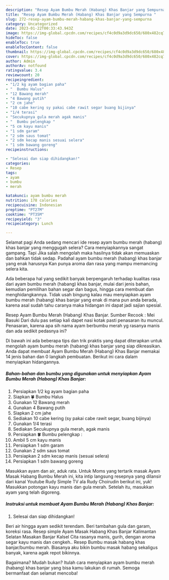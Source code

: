 ```yaml
---
description: "Resep Ayam Bumbu Merah (Habang) Khas Banjar yang Sempurna "
title: "Resep Ayam Bumbu Merah (Habang) Khas Banjar yang Sempurna "
slug: 272-resep-ayam-bumbu-merah-habang-khas-banjar-yang-sempurna
category: Uncategorized
date: 2023-01-22T00:33:43.943Z
image: https://img-global.cpcdn.com/recipes/cf4c0d9a3d9dc650/680x482cq70/ayam-bumbu-merah-habang-khas-banjar-foto-resep-utama.jpg
hideToc: false
enableToc: true
enableTocContent: false
thumbnail: https://img-global.cpcdn.com/recipes/cf4c0d9a3d9dc650/680x482cq70/ayam-bumbu-merah-habang-khas-banjar-foto-resep-utama.jpg
cover: https://img-global.cpcdn.com/recipes/cf4c0d9a3d9dc650/680x482cq70/ayam-bumbu-merah-habang-khas-banjar-foto-resep-utama.jpg
author: Admin
authorAv: notfound
ratingvalue: 3.4
reviewcount: 20
recipeingredient:
- "1/2 kg ayam bagian paha"
- "  Bumbu Halus"
- "12 Bawang merah"
- "4 Bawang putih"
- "2 cm jahe"
- "10 cabe kering sy pakai cabe rawit segar buang bijinya"
- "1/4 terasi"
- "Secukupnya gula merah agak manis"
- "  Bumbu pelengkap "
- "5 cm kayu manis"
- "1 sdm garam"
- "2 sdm saus tomat"
- "2 sdm kecap manis sesuai selera"
- "1 sdm bawang goreng"
recipeinstructions:

- "Selesai dan siap dihidangkan!"
categories:
- Resep
tags:
- ayam
- bumbu
- merah

katakunci: ayam bumbu merah 
nutrition: 178 calories
recipecuisine: Indonesian
preptime: "PT27M"
cooktime: "PT35M"
recipeyield: "3"
recipecategory: Lunch

---
```



Selamat pagi Anda sedang mencari ide resep ayam bumbu merah (habang) khas banjar yang menggugah selera? Cara menyiapkannya sangat gampang. Tapi Jika salah mengolah maka hasilnya tidak akan memuaskan dan bahkan tidak sedap. Padahal ayam bumbu merah (habang) khas banjar yang enak harusnya Kan punya aroma dan rasa yang mampu memancing selera kita.


Ada beberapa hal yang sedikit banyak berpengaruh terhadap kualitas rasa dari ayam bumbu merah (habang) khas banjar, mulai dari jenis bahan, kemudian pemilihan bahan segar dan bagus, hingga cara membuat dan menghidangkannya. Tidak usah bingung kalau mau menyiapkan ayam bumbu merah (habang) khas banjar yang enak di mana pun anda berada, karena asal sudah tahu caranya maka hidangan ini dapat jadi sajian spesial.

Resep Ayam Bumbu Merah (Habang) Khas Banjar. Sumber Recook : Mei Basuki Dari dulu pas setiap kali dapet nasi kotak pasti penasaran itu muncul. Penasaran, karena apa sih nama ayam berbumbu merah yg rasanya manis dan ada sedikit pedasnya ini?


Di bawah ini ada beberapa tips dan trik praktis yang dapat diterapkan untuk mengolah ayam bumbu merah (habang) khas banjar yang siap dikreasikan. Anda dapat membuat Ayam Bumbu Merah (Habang) Khas Banjar memakai 14 jenis bahan dan 0 langkah pembuatan. Berikut ini cara dalam menyiapkan hidangannya.

<!--inarticleads1-->

##### Bahan-bahan dan bumbu yang digunakan untuk menyiapkan Ayam Bumbu Merah (Habang) Khas Banjar:

1. Persiapkan 1/2 kg ayam bagian paha
1. Siapkan  🍀 Bumbu Halus
1. Gunakan 12 Bawang merah
1. Gunakan 4 Bawang putih
1. Siapkan 2 cm jahe
1. Sediakan 10 cabe kering (sy pakai cabe rawit segar, buang bijinya)
1. Gunakan 1/4 terasi
1. Sediakan Secukupnya gula merah, agak manis
1. Persiapkan  🍀 Bumbu pelengkap :
1. Ambil 5 cm kayu manis
1. Persiapkan 1 sdm garam
1. Gunakan 2 sdm saus tomat
1. Persiapkan 2 sdm kecap manis (sesuai selera)
1. Persiapkan 1 sdm bawang goreng


Masukkan ayam dan air, aduk rata. Untuk Moms yang tertarik masak Ayam Masak Habang Bumbu Merah ini, kita intip langsung resepnya yang dilansir dari kanal Youtube Rudy Simple TV ala Rudy Choirudin berikut ini, yuk! Masukkan potongan kayu manis dan gula merah. Setelah itu, masukkan ayam yang telah digoreng. 

<!--inarticleads2-->

##### Instruksi untuk membuat Ayam Bumbu Merah (Habang) Khas Banjar:


1. Selesai dan siap dihidangkan!

Beri air hingga ayam sedikit terendam. Beri tambahan gula dan garam, koreksi rasa. Resep simple Ayam Masak Habang Khas Banjar Kalimantan Selatan Masakan Banjar Kalsel Cita rasanya manis, gurih, dengan aroma segar kayu manis dan cengkeh.. Resep Bumbu masak habang khas banjar/bumbu merah. Biasanya aku bikin bumbu masak habang sekaligus banyak, karena agak repot bikinnya. 

Bagaimana? Mudah bukan? Itulah cara menyiapkan ayam bumbu merah (habang) khas banjar yang bisa kamu lakukan di rumah. Semoga bermanfaat dan selamat mencoba!
